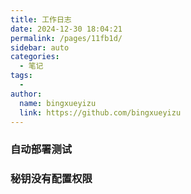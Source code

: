 ```yaml
---
title: 工作日志
date: 2024-12-30 18:04:21
permalink: /pages/11fb1d/
sidebar: auto
categories:
  - 笔记
tags:
  - 
author: 
  name: bingxueyizu
  link: https://github.com/bingxueyizu
---
```

### 自动部署测试

### 秘钥没有配置权限